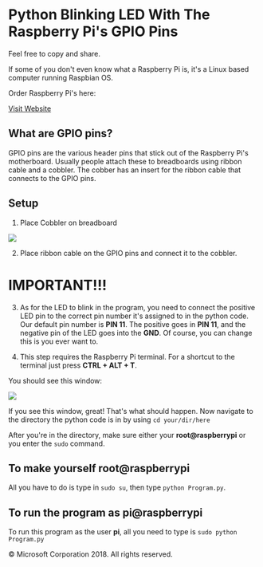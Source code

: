 # Python Blinking LED With The Raspberry Pi's GPIO Pins
Feel free to copy and share.

If some of you don't even know what a Raspberry Pi is, it's a Linux based computer running Raspbian OS.

Order Raspberry Pi's here:

[Visit Website](https://www.canakit.com/)

## What are GPIO pins?
GPIO pins are the various header pins that stick out of the Raspberry Pi's motherboard. Usually people attach these to breadboards using ribbon cable and a cobbler. The cobber has an insert for the ribbon cable that connects to the GPIO pins.

## Setup
1. Place Cobbler on breadboard

![](http://www.raspberrypi.org/wp-content/uploads/2012/11/t-cobbler.jpg?raw=true)

2. Place ribbon cable on the GPIO pins and connect it to the cobbler.

# IMPORTANT!!!
3. As for the LED to blink in the program, you need to connect the positive LED pin to the correct pin number it's assigned to in the python code. Our default pin number is __PIN 11__. The positive goes in __PIN 11__, and the negative pin of the LED goes into the __GND__. Of course, you can change this is you ever want to.

4. This step requires the Raspberry Pi terminal. For a shortcut to the terminal just press __CTRL + ALT + T__.

You should see this window:

![](http://1.bp.blogspot.com/-n5b6Qjw1Ltk/UQpdU1Z3_uI/AAAAAAAAAEs/lf-imDaNQdk/s1600/lxterminal.jpg?raw=true)

If you see this window, great! That's what should happen. Now navigate to the directory the python code is in by using `cd your/dir/here`

After you're in the directory, make sure either your __root@raspberrypi__ or you enter the `sudo` command.

## To make yourself root@raspberrypi

All you have to do is type in `sudo su`, then type `python Program.py`.

## To run the program as pi@raspberrypi

To run this program as the user __pi__, all you need to type is `sudo python Program.py`

&copy; Microsoft Corporation 2018. All rights reserved.
